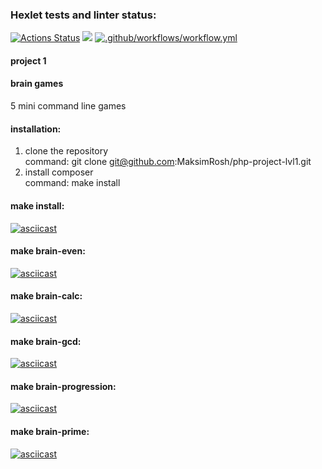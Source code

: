 ### Hexlet tests and linter status:
[![Actions Status](https://github.com/MaksimRosh/php-project-lvl1/workflows/hexlet-check/badge.svg)](https://github.com/MaksimRosh/php-project-lvl1/actions)
<a href="https://codeclimate.com/github/codeclimate/codeclimate/maintainability"><img src="https://api.codeclimate.com/v1/badges/a99a88d28ad37a79dbf6/maintainability" /></a>
[![.github/workflows/workflow.yml](https://github.com/MaksimRosh/php-project-lvl1/actions/workflows/workflow.yml/badge.svg)](https://github.com/MaksimRosh/php-project-lvl1/actions/workflows/workflow.yml)


#### project 1 
#### brain games
5 mini command line games

#### installation:
1. clone the repository</br>
command: git clone git@github.com:MaksimRosh/php-project-lvl1.git
2. install composer</br>
command: make install

#### make install:
[![asciicast](https://asciinema.org/a/Fn8f9HpMZeoVsyTsKbis1vOO1.svg)](https://asciinema.org/a/Fn8f9HpMZeoVsyTsKbis1vOO1)
#### make brain-even:
[![asciicast](https://asciinema.org/a/otFtAjHxVmnnS8sPja3bkvGB3.svg)](https://asciinema.org/a/otFtAjHxVmnnS8sPja3bkvGB3)
#### make brain-calc:
[![asciicast](https://asciinema.org/a/ibX9Bwu9bvp3OUbMJpMIUMq7t.svg)](https://asciinema.org/a/ibX9Bwu9bvp3OUbMJpMIUMq7t)
#### make brain-gcd:
[![asciicast](https://asciinema.org/a/138xzMByr0KlWSPcs0HvnHsYN.svg)](https://asciinema.org/a/138xzMByr0KlWSPcs0HvnHsYN)
#### make brain-progression:
[![asciicast](https://asciinema.org/a/xpbElCvBQGbDoaDg0pEXDv26h.svg)](https://asciinema.org/a/xpbElCvBQGbDoaDg0pEXDv26h)
#### make brain-prime:
[![asciicast](https://asciinema.org/a/wCxgJNOUWOrvAX8SBLprNFILI.svg)](https://asciinema.org/a/wCxgJNOUWOrvAX8SBLprNFILI)
